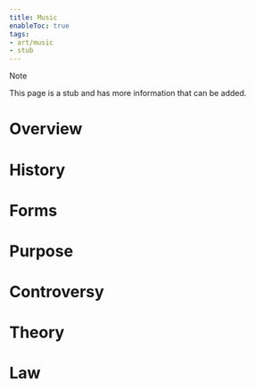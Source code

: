 ```yaml
---
title: Music
enableToc: true
tags:
- art/music
- stub
---
```


> [!note]
> This page is a stub and has more information that can be added.


# Overview

# History

# Forms

# Purpose

# Controversy

# Theory

# Law
